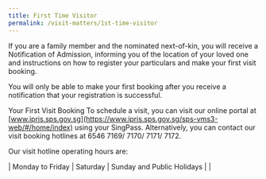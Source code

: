 ```yaml
---
title: First Time Visitor
permalink: /visit-matters/1st-time-visitor
---
```

If you are a family member and the nominated next-of-kin, you will receive a Notification of Admission, informing you of the location of your loved one and instructions on how to register your particulars and make your first visit booking.

You will only be able to make your first booking after you receive a notification that your registration is successful.

 

Your First Visit Booking
To schedule a visit, you can visit our online portal at [www.ipris.sps.gov.sg](https://www.ipris.sps.gov.sg/sps-vms3-web/#/home/index) using your SingPass. Alternatively, you can contact our visit booking hotlines at 6546 7169/ 7170/ 7171/ 7172.

Our visit hotline operating hours are:


| Monday to Friday | Saturday | Sunday and Public Holidays |
|